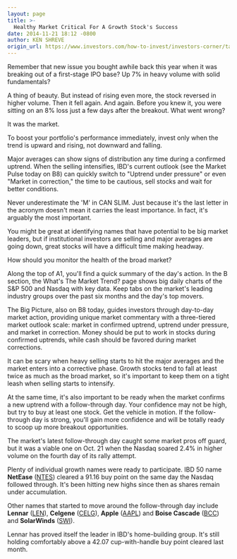 ```yaml
---
layout: page
title: >-
  Healthy Market Critical For A Growth Stock's Success
date: 2014-11-21 18:12 -0800
author: KEN SHREVE
origin_url: https://www.investors.com/how-to-invest/investors-corner/target-new-buys-only-during-market-uptrends/
---
```


Remember that new issue you bought awhile back this year when it was breaking out of a first-stage IPO base? Up 7% in heavy volume with solid fundamentals?

A thing of beauty. But instead of rising even more, the stock reversed in higher volume. Then it fell again. And again. Before you knew it, you were sitting on an 8% loss just a few days after the breakout. What went wrong?

It was the market.

To boost your portfolio's performance immediately, invest only when the trend is upward and rising, not downward and falling.

Major averages can show signs of distribution any time during a confirmed uptrend. When the selling intensifies, IBD's current outlook (see the Market Pulse today on B8) can quickly switch to "Uptrend under pressure" or even "Market in correction," the time to be cautious, sell stocks and wait for better conditions.

Never underestimate the 'M' in CAN SLIM. Just because it's the last letter in the acronym doesn't mean it carries the least importance. In fact, it's arguably the most important.

You might be great at identifying names that have potential to be big market leaders, but if institutional investors are selling and major averages are going down, great stocks will have a difficult time making headway.

How should you monitor the health of the broad market?

Along the top of A1, you'll find a quick summary of the day's action. In the B section, the What's The Market Trend? page shows big daily charts of the S&P 500 and Nasdaq with key data. Keep tabs on the market's leading industry groups over the past six months and the day's top movers.

The Big Picture, also on B8 today, guides investors through day-to-day market action, providing unique market commentary with a three-tiered market outlook scale: market in confirmed uptrend, uptrend under pressure, and market in correction. Money should be put to work in stocks during confirmed uptrends, while cash should be favored during market corrections.

It can be scary when heavy selling starts to hit the major averages and the market enters into a corrective phase. Growth stocks tend to fall at least twice as much as the broad market, so it's important to keep them on a tight leash when selling starts to intensify.

At the same time, it's also important to be ready when the market confirms a new uptrend with a follow-through day. Your confidence may not be high, but try to buy at least one stock. Get the vehicle in motion. If the follow-through day is strong, you'll gain more confidence and will be totally ready to scoop up more breakout opportunities.

The market's latest follow-through day caught some market pros off guard, but it was a viable one on Oct. 21 when the Nasdaq soared 2.4% in higher volume on the fourth day of its rally attempt.

Plenty of individual growth names were ready to participate. IBD 50 name **NetEase** ([NTES](https://research.investors.com/quote.aspx?symbol=NTES)) cleared a 91.16 buy point on the same day the Nasdaq followed through. It's been hitting new highs since then as shares remain under accumulation.

Other names that started to move around the follow-through day include **Lennar** ([LEN](https://research.investors.com/quote.aspx?symbol=LEN)), **Celgene** ([CELG](https://research.investors.com/quote.aspx?symbol=CELG)), **Apple** ([AAPL](https://research.investors.com/quote.aspx?symbol=AAPL)) and **Boise Cascade** ([BCC](https://research.investors.com/quote.aspx?symbol=BCC)) and **SolarWinds** ([SWI](https://research.investors.com/quote.aspx?symbol=SWI)).

Lennar has proved itself the leader in IBD's home-building group. It's still holding comfortably above a 42.07 cup-with-handle buy point cleared last month.

